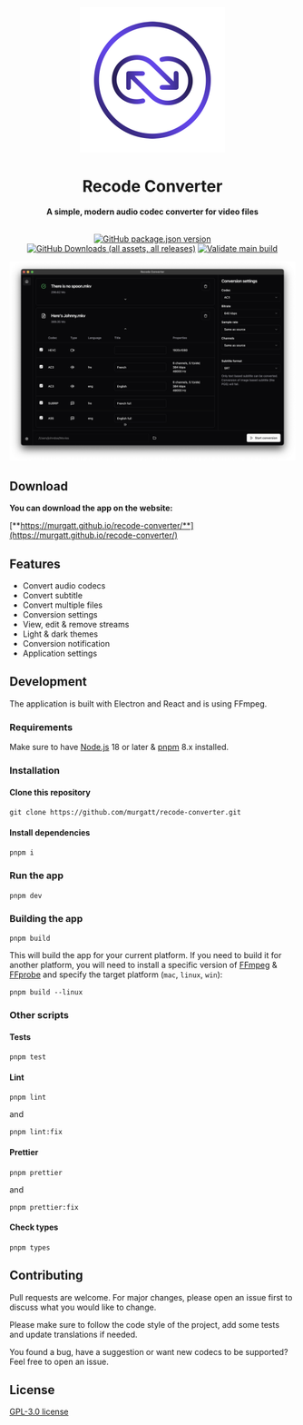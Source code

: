 <div align="center">
<img src="public/icon.png" width="256">
<h1>Recode Converter</h1>
<strong>A simple, modern audio codec converter for video files</strong>
<br />
<br />

[![GitHub package.json version](https://img.shields.io/github/package-json/v/murgatt/recode-converter)](https://github.com/murgatt/recode-converter/releases/latest)
[![GitHub Downloads (all assets, all releases)](https://img.shields.io/github/downloads/murgatt/recode-converter/total)](https://github.com/murgatt/recode-converter/releases)
[![Validate main build](https://github.com/murgatt/recode-converter/actions/workflows/main.yml/badge.svg)](https://github.com/murgatt/recode-converter/actions/workflows/main.yml)

<img src="public/app-dark.png" alt="App screenshot">
</div>

## Download

**You can download the app on the website:**

[**https://murgatt.github.io/recode-converter/**](https://murgatt.github.io/recode-converter/)

## Features

- Convert audio codecs
- Convert subtitle
- Convert multiple files
- Conversion settings
- View, edit & remove streams
- Light & dark themes
- Conversion notification
- Application settings

## Development

The application is built with Electron and React and is using FFmpeg.

### Requirements

Make sure to have [Node.js](https://nodejs.org/en) 18 or later & [pnpm](https://pnpm.io/fr/) 8.x installed.

### Installation

#### Clone this repository

```
git clone https://github.com/murgatt/recode-converter.git
```

#### Install dependencies

```
pnpm i
```

### Run the app

```
pnpm dev
```

### Building the app

```
pnpm build
```

This will build the app for your current platform. If you need to build it for another platform, you will need to install a specific version of [FFmpeg](https://github.com/kribblo/node-ffmpeg-installer?tab=readme-ov-file#compiling-ffmpeg-for-platforms-other-than-your-own) & [FFprobe](https://github.com/SavageCore/node-ffprobe-installer) and specify the target platform (`mac`, `linux`, `win`):

```
pnpm build --linux
```

### Other scripts

#### Tests

```
pnpm test
```

#### Lint

```
pnpm lint
```

and

```
pnpm lint:fix
```

#### Prettier

```
pnpm prettier
```

and

```
pnpm prettier:fix
```

#### Check types

```
pnpm types
```

## Contributing

Pull requests are welcome. For major changes, please open an issue first to discuss what you would like to change.

Please make sure to follow the code style of the project, add some tests and update translations if needed.

You found a bug, have a suggestion or want new codecs to be supported? Feel free to open an issue.

## License

[GPL-3.0 license](https://github.com/murgatt/recode-converter/blob/master/LICENSE)
